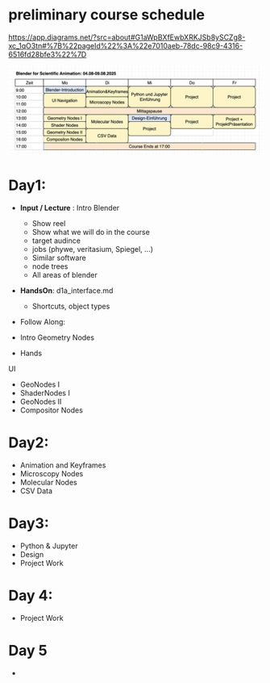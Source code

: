 # preliminary course schedule

https://app.diagrams.net/?src=about#G1aWpBXfEwbXRKJSb8ySCZg8-xc_1qO3tn#%7B%22pageId%22%3A%22e7010aeb-78dc-98c9-4316-6516fd28bfe3%22%7D

![](image.png)


# Day1:

- **Input / Lecture** : Intro Blender
  - Show reel
  - Show what we will do in the course
  - target audince
  - jobs (phywe, veritasium, Spiegel, ...)
  - Similar software
  - node trees 
  - All areas of blender
  
- **HandsOn**: d1a_interface.md
  - Shortcuts, object types
  

- Follow Along: 


- Intro Geometry Nodes
- Hands

UI
- GeoNodes I
- ShaderNodes I
- GeoNodes II
- Compositor Nodes

# Day2:

- Animation and Keyframes
- Microscopy Nodes
- Molecular Nodes
- CSV Data

# Day3:

- Python & Jupyter
- Design 
- Project Work

# Day 4:

- Project Work

# Day 5 

-